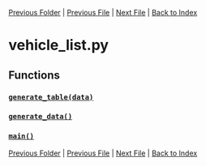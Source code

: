 [Previous Folder](../utils/echo.md) | [Previous File](vehicle_infobox.md) | [Next File](vehicle_list2.md) | [Back to Index](../../index.md)

# vehicle_list.py

## Functions

### [`generate_table(data)`](https://github.com/Vaileasys/pz-wiki_parser/blob/main/scripts/vehicles/vehicle_list.py#L7)
### [`generate_data()`](https://github.com/Vaileasys/pz-wiki_parser/blob/main/scripts/vehicles/vehicle_list.py#L27)
### [`main()`](https://github.com/Vaileasys/pz-wiki_parser/blob/main/scripts/vehicles/vehicle_list.py#L56)


[Previous Folder](../utils/echo.md) | [Previous File](vehicle_infobox.md) | [Next File](vehicle_list2.md) | [Back to Index](../../index.md)
